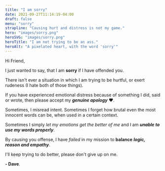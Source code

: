 ```yaml
---
title: "I am sorry"
date: 2021-09-27T11:14:19-04:00
draft: false
menu: "sorry"
strapline: "Causing hurt and distress is not my game."
hero: "images/sorry.png"
heroSVG: "images/sorry.png"
heroTitle: "I am not trying to be an ass."
heroAlt: "A pixelated heart, with the word 'sorry'"
---
```


Hi Friend, 

I just wanted to say, that I am **sorry** if I have offended you. 

There isn't ever a situation in which I am trying to be hurtful, or exert rudeness (I hate both of those things). 

If you have experienced emotional distress because of something I did, said or wrote, then please accept my **_genuine apology_** :hearts:.

Sometimes, I misread intent. Sometimes I forget how brutal even the most innocent words can be, when used in a certain context. 

Sometimes I simply _let my emotions get the better of me_ and I am **_unable to use my words properly_**.

By causing you offense, I have _failed_ in my mission to **balance** **_logic, reason and empathy_**. 

I'll keep trying to do better, please don't give up on me.

**- Dave**.